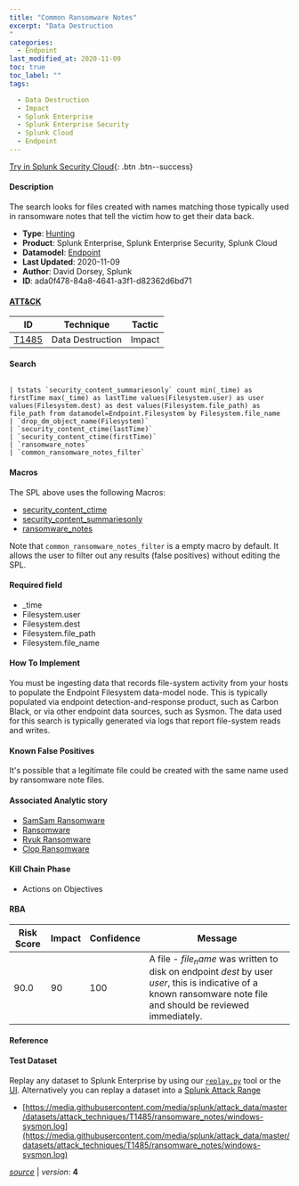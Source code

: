 ```yaml
---
title: "Common Ransomware Notes"
excerpt: "Data Destruction
"
categories:
  - Endpoint
last_modified_at: 2020-11-09
toc: true
toc_label: ""
tags:

  - Data Destruction
  - Impact
  - Splunk Enterprise
  - Splunk Enterprise Security
  - Splunk Cloud
  - Endpoint
---
```




[Try in Splunk Security Cloud](https://www.splunk.com/en_us/cyber-security.html){: .btn .btn--success}

#### Description

The search looks for files created with names matching those typically used in ransomware notes that tell the victim how to get their data back.

- **Type**: [Hunting](https://github.com/splunk/security_content/wiki/object-Analytic-Types)
- **Product**: Splunk Enterprise, Splunk Enterprise Security, Splunk Cloud
- **Datamodel**: [Endpoint](https://docs.splunk.com/Documentation/CIM/latest/User/Endpoint)
- **Last Updated**: 2020-11-09
- **Author**: David Dorsey, Splunk
- **ID**: ada0f478-84a8-4641-a3f1-d82362d6bd71


#### [ATT&CK](https://attack.mitre.org/)

| ID             | Technique        |  Tactic             |
| -------------- | ---------------- |-------------------- |
| [T1485](https://attack.mitre.org/techniques/T1485/) | Data Destruction | Impact |

#### Search

```

| tstats `security_content_summariesonly` count min(_time) as firstTime max(_time) as lastTime values(Filesystem.user) as user values(Filesystem.dest) as dest values(Filesystem.file_path) as file_path from datamodel=Endpoint.Filesystem by Filesystem.file_name 
| `drop_dm_object_name(Filesystem)` 
| `security_content_ctime(lastTime)` 
| `security_content_ctime(firstTime)` 
| `ransomware_notes` 
| `common_ransomware_notes_filter`
```

#### Macros
The SPL above uses the following Macros:
* [security_content_ctime](https://github.com/splunk/security_content/blob/develop/macros/security_content_ctime.yml)
* [security_content_summariesonly](https://github.com/splunk/security_content/blob/develop/macros/security_content_summariesonly.yml)
* [ransomware_notes](https://github.com/splunk/security_content/blob/develop/macros/ransomware_notes.yml)

Note that `common_ransomware_notes_filter` is a empty macro by default. It allows the user to filter out any results (false positives) without editing the SPL.

#### Required field
* _time
* Filesystem.user
* Filesystem.dest
* Filesystem.file_path
* Filesystem.file_name


#### How To Implement
You must be ingesting data that records file-system activity from your hosts to populate the Endpoint Filesystem data-model node. This is typically populated via endpoint detection-and-response product, such as Carbon Black, or via other endpoint data sources, such as Sysmon. The data used for this search is typically generated via logs that report file-system reads and writes.

#### Known False Positives
It's possible that a legitimate file could be created with the same name used by ransomware note files.

#### Associated Analytic story
* [SamSam Ransomware](/stories/samsam_ransomware)
* [Ransomware](/stories/ransomware)
* [Ryuk Ransomware](/stories/ryuk_ransomware)
* [Clop Ransomware](/stories/clop_ransomware)


#### Kill Chain Phase
* Actions on Objectives



#### RBA

| Risk Score  | Impact      | Confidence   | Message      |
| ----------- | ----------- |--------------|--------------|
| 90.0 | 90 | 100 | A file - $file_name$ was written to disk on endpoint $dest$ by user $user$, this is indicative of a known ransomware note file and should be reviewed immediately. |




#### Reference


#### Test Dataset
Replay any dataset to Splunk Enterprise by using our [`replay.py`](https://github.com/splunk/attack_data#using-replaypy) tool or the [UI](https://github.com/splunk/attack_data#using-ui).
Alternatively you can replay a dataset into a [Splunk Attack Range](https://github.com/splunk/attack_range#replay-dumps-into-attack-range-splunk-server)


* [https://media.githubusercontent.com/media/splunk/attack_data/master/datasets/attack_techniques/T1485/ransomware_notes/windows-sysmon.log](https://media.githubusercontent.com/media/splunk/attack_data/master/datasets/attack_techniques/T1485/ransomware_notes/windows-sysmon.log)



[*source*](https://github.com/splunk/security_content/tree/develop/detections/endpoint/common_ransomware_notes.yml) \| *version*: **4**